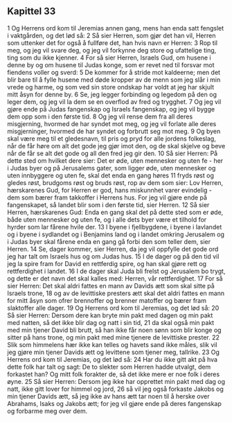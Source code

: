 ## Kapittel 33

1 Og Herrens ord kom til Jeremias annen gang, mens han enda satt fengslet i vaktgården, og det lød så:
2 Så sier Herren, som gjør det han vil, Herren som uttenker det for også å fullføre det, han hvis navn er Herren:
3 Rop til meg, og jeg vil svare deg, og jeg vil forkynne deg store og ufattelige ting, ting som du ikke kjenner.
4 For så sier Herren, Israels Gud, om husene i denne by og om husene til Judas konge, som er revet ned til forsvar mot fiendens voller og sverd:
5 De kommer for å stride mot kaldeerne; men det blir bare til å fylle husene med døde kropper av de menn som jeg slår i min vrede og harme, og som ved sin store ondskap har voldt at jeg har skjult mitt åsyn for denne by.
6 Se, jeg legger forbinding og legedom på den og leger dem, og jeg vil la dem se en overflod av fred og trygghet.
7 Og jeg vil gjøre ende på Judas fangenskap og Israels fangenskap, og jeg vil bygge dem opp som i den første tid.
8 Og jeg vil rense dem fra all deres misgjerning, hvormed de har syndet mot meg, og jeg vil forlate alle deres misgjerninger, hvormed de har syndet og forbrutt seg mot meg.
9 Og byen skal være meg til et gledesnavn, til pris og pryd for alle jordens folkeslag, når de får høre om alt det gode jeg gjør imot den, og de skal skjelve og beve når de får se alt det gode og all den fred jeg gir den.
10 Så sier Herren: På dette sted om hvilket dere sier: Det er øde, uten mennesker og uten fe - her i Judas byer og på Jerusalems gater, som ligger øde, uten mennesker og uten innbyggere og uten fe, skal det enda en gang høres
11 fryds røst og gledes røst, brudgoms røst og bruds røst, rop av dem som sier: Lov Herren, hærskarenes Gud, for Herren er god, hans miskunnhet varer evindelig - dem som bærer fram takkoffer i Herrens hus. For jeg vil gjøre ende på fangenskapet, så landet blir som i den første tid, sier Herren.
12 Så sier Herren, hærskarenes Gud: Enda en gang skal det på dette sted som er øde, både uten mennesker og uten fe, og i alle dets byer være et tilhold for hyrder som lar fårene hvile der.
13 I byene i fjellbygdene, i byene i lavlandet og i byene i sydlandet og i Benjamins land og i landet omkring Jerusalem og i Judas byer skal fårene enda en gang gå forbi den som teller dem, sier Herren.
14 Se, dager kommer, sier Herren, da jeg vil oppfylle det gode ord jeg har talt om Israels hus og om Judas hus.
15 I de dager og på den tid vil jeg la spire fram for David en rettferdig spire, og han skal gjøre rett og rettferdighet i landet.
16 I de dager skal Juda bli frelst og Jerusalem bo trygt, og dette er det navn det skal kalles med: Herren, vår rettferdighet.
17 For så sier Herren: Det skal aldri fattes en mann av Davids ætt som skal sitte på Israels trone,
18 og av de levittiske presters ætt skal det aldri fattes en mann for mitt åsyn som ofrer brennoffer og brenner matoffer og bærer fram slaktoffer alle dager.
19 Og Herrens ord kom til Jeremias, og det lød så:
20 Så sier Herren: Dersom dere kan bryte min pakt med dagen og min pakt med natten, så det ikke blir dag og natt i sin tid,
21 da skal også min pakt med min tjener David bli brutt, så han ikke får noen sønn som blir konge og sitter på hans trone, og min pakt med mine tjenere de levittiske prester.
22 Slik som himmelens hær ikke kan telles og havets sand ikke måles, slik vil jeg gjøre min tjener Davids ætt og levittene som tjener meg, tallrike.
23 Og Herrens ord kom til Jeremias, og det lød så:
24 Har du ikke gitt akt på hva dette folk har talt og sagt: De to slekter som Herren hadde utvalgt, dem forkastet han? Og mitt folk forakter de, så det ikke mere er noe folk i deres øyne.
25 Så sier Herren: Dersom jeg ikke har opprettet min pakt med dag og natt, ikke gitt lover for himmel og jord,
26 så vil jeg også forkaste Jakobs og min tjener Davids ætt, så jeg ikke av hans ætt tar noen til å herske over Abrahams, Isaks og Jakobs ætt; for jeg vil gjøre ende på deres fangenskap og forbarme meg over dem.
